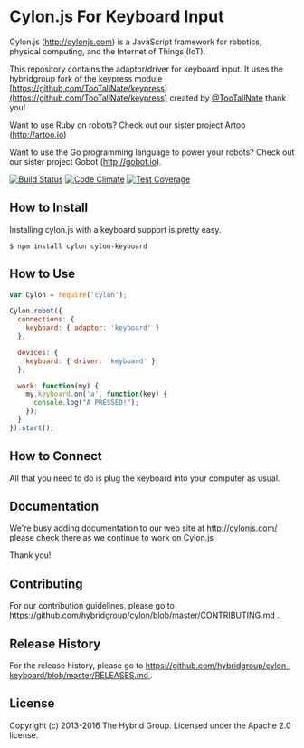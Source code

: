 # Cylon.js For Keyboard Input

Cylon.js (http://cylonjs.com) is a JavaScript framework for robotics, physical computing, and the Internet of Things (IoT).

This repository contains the adaptor/driver for keyboard input. It uses the hybridgroup fork of the keypress module [https://github.com/TooTallNate/keypress](https://github.com/TooTallNate/keypress) created by [@TooTallNate](https://github.com/TooTallNate) thank you!

Want to use Ruby on robots? Check out our sister project Artoo (http://artoo.io)

Want to use the Go programming language to power your robots? Check out our
sister project Gobot (http://gobot.io).

[![Build Status](https://secure.travis-ci.org/hybridgroup/cylon-keyboard.png?branch=master)](http://travis-ci.org/hybridgroup/cylon-keyboard) [![Code Climate](https://codeclimate.com/github/hybridgroup/cylon-keyboard/badges/gpa.svg)](https://codeclimate.com/github/hybridgroup/cylon-keyboard) [![Test Coverage](https://codeclimate.com/github/hybridgroup/cylon-keyboard/badges/coverage.svg)](https://codeclimate.com/github/hybridgroup/cylon-keyboard)

## How to Install

Installing cylon.js with a keyboard support is pretty easy.

    $ npm install cylon cylon-keyboard

## How to Use

```javascript
var Cylon = require('cylon');

Cylon.robot({
  connections: {
    keyboard: { adaptor: 'keyboard' }
  },

  devices: {
    keyboard: { driver: 'keyboard' }
  },

  work: function(my) {
    my.keyboard.on('a', function(key) {
      console.log("A PRESSED!");
    });
  }
}).start();
```

## How to Connect

All that you need to do is plug the keyboard into your computer as usual.

## Documentation

We're busy adding documentation to our web site at http://cylonjs.com/ please
check there as we continue to work on Cylon.js

Thank you!

## Contributing

For our contribution guidelines, please go to [https://github.com/hybridgroup/cylon/blob/master/CONTRIBUTING.md
](https://github.com/hybridgroup/cylon/blob/master/CONTRIBUTING.md
).

## Release History

For the release history, please go to [https://github.com/hybridgroup/cylon-keyboard/blob/master/RELEASES.md
](https://github.com/hybridgroup/cylon-keyboard/blob/master/RELEASES.md
).

## License

Copyright (c) 2013-2016 The Hybrid Group. Licensed under the Apache 2.0 license.
